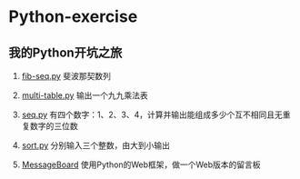 # Python-exercise
## 我的Python开坑之旅 ##

1. [fib-seq.py](https://raw.githubusercontent.com/Droid-MAX/Python-exercise/master/fib-seq.py)
斐波那契数列

2. [multi-table.py](https://raw.githubusercontent.com/Droid-MAX/Python-exercise/master/multi-table.py)
输出一个九九乘法表

3. [seq.py](https://raw.githubusercontent.com/Droid-MAX/Python-exercise/master/seq.py)
有四个数字：1、2、3、4，计算并输出能组成多少个互不相同且无重复数字的三位数

4. [sort.py](https://raw.githubusercontent.com/Droid-MAX/Python-exercise/master/sort.py)
分别输入三个整数，由大到小输出

5. [MessageBoard](https://raw.githubusercontent.com/Droid-MAX/Python-exercise/master/MessageBoard)
使用Python的Web框架，做一个Web版本的留言板